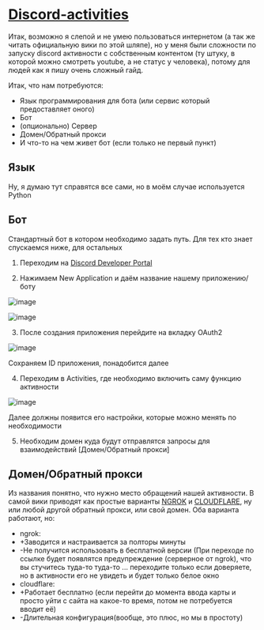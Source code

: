 # [Discord-activities](https://discord.com/blog/server-activities-games-voice-watch-together)


Итак, возможно я слепой и не умею пользоваться интернетом (а так же читать официальную вики по этой шляпе), но у меня были сложности по запуску discord активности с собственным контентом (ту штуку, в которой можно смотреть youtube, а не статус у человека), потому для людей как я пишу очень сложный гайд.

Итак, что нам потребуются:
- Язык программирования для бота (или сервис который предоставляет оного)
- Бот
- (опционально) Сервер
- Домен/Обратный прокси
- И что-то на чем живет бот (если только не первый пункт)

## Язык

Ну, я думаю тут справятся все сами, но в моём случае используется Python

## Бот

Стандартный бот в котором необходимо задать путь.
Для тех кто знает спускаемся ниже, для остальных

1. Переходим на [Discord Developer Portal](https://discord.com/developers/applications)

2. Нажимаем New Application и даём название нашему приложению/боту

![image](https://github.com/user-attachments/assets/c1e17b49-8da6-40dd-aa48-35678843abbd)

![image](https://github.com/user-attachments/assets/fd5bb205-4c42-4d45-861b-ea5dde670e70)

3. После создания приложения перейдите на вкладку OAuth2

![image](https://github.com/user-attachments/assets/7858acb5-3ca0-4908-8edd-d8a6964ae293)

Сохраняем ID приложения, понадобится далее

4. Переходим в Activities, где необходимо включить саму функцию активности

![image](https://github.com/user-attachments/assets/6a8a07f6-34fa-4815-afa9-2393bb5ea626)

Далее должны появится его настройки, которые можно менять по необходимости

5. Необходим домен куда будут отправлятся запросы для взаимодействий [Домен/Обратный прокси]


## Домен/Обратный прокси
Из названия понятно, что нужно место обращений нашей активности.
В самой вики приводят как простые варианты [NGROK](https://ngrok.com) и [CLOUDFLARE](https://www.cloudflare.com), ну или любой другой обратный прокси, или свой домен.
Оба варианта работают, но:
- ngrok:
- +Заводится и настраивается за полторы минуты
- -Не получится использовать в бесплатной версии (При переходе по ссылке будет появлятся предупреждение (серверное от ngrok), что вы стучитесь туда-то туда-то ... переходите только если доверяете, но в активности его не увидеть и будет только белое окно
- cloudflare:
- +Работает бесплатно (если перейти до момента ввода карты и просто уйти с сайта на какое-то время, потом не потребуется вводит её)
- -Длительная конфигурация(вообще, это плюс, но мы в простоту)
